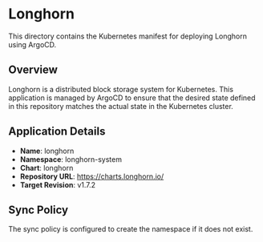# Longhorn

This directory contains the Kubernetes manifest for deploying Longhorn using ArgoCD.

## Overview

Longhorn is a distributed block storage system for Kubernetes. This application is managed by ArgoCD to ensure that the desired state defined in this repository matches the actual state in the Kubernetes cluster.

## Application Details

- **Name**: longhorn
- **Namespace**: longhorn-system
- **Chart**: longhorn
- **Repository URL**: https://charts.longhorn.io/
- **Target Revision**: v1.7.2

## Sync Policy

The sync policy is configured to create the namespace if it does not exist.
